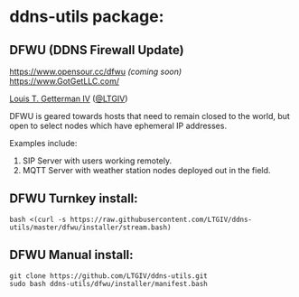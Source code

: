 # ddns-utils package:
## DFWU (DDNS Firewall Update)
https://www.opensour.cc/dfwu *(coming soon)*  
https://www.GotGetLLC.com/

[Louis T. Getterman IV](https://github.com/LTGIV) ([@LTGIV](https://twitter.com/LTGIV))
  
DFWU is geared towards hosts that need to remain closed to the world, but open to select nodes which have ephemeral IP addresses.  
  
Examples include:  
1. SIP Server with users working remotely.  
2. MQTT Server with weather station nodes deployed out in the field.

## DFWU Turnkey install:
`bash <(curl -s https://raw.githubusercontent.com/LTGIV/ddns-utils/master/dfwu/installer/stream.bash)`

## DFWU Manual install:
```
git clone https://github.com/LTGIV/ddns-utils.git
sudo bash ddns-utils/dfwu/installer/manifest.bash
```
